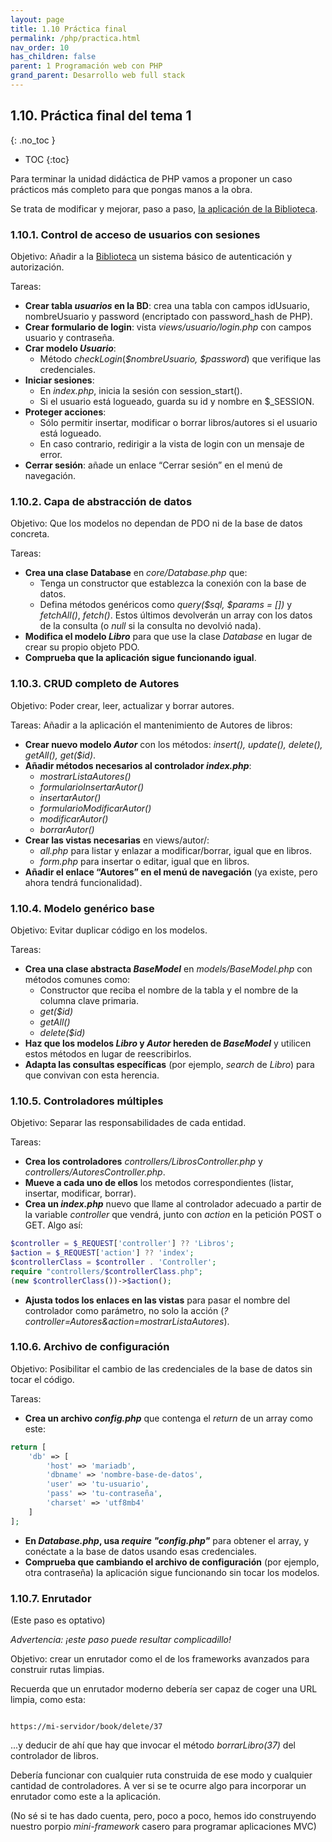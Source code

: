 ```yaml
---
layout: page
title: 1.10 Práctica final
permalink: /php/practica.html
nav_order: 10
has_children: false
parent: 1 Programación web con PHP
grand_parent: Desarrollo web full stack
---
```



## 1.10. Práctica final del tema 1
{: .no_toc }

- TOC
{:toc}

Para terminar la unidad didáctica de PHP vamos a proponer un caso prácticos más completo para que pongas manos a la obra.

Se trata de modificar y mejorar, paso a paso, [la aplicación de la Biblioteca](../php/mvc/#175-una-implementación-completa-biblioteca).

### 1.10.1. Control de acceso de usuarios con sesiones

Objetivo: Añadir a la [Biblioteca](../php/mvc/#175-una-implementación-completa-biblioteca) un sistema básico de autenticación y autorización.

Tareas:

* **Crear tabla *usuarios* en la BD**: crea una tabla con campos idUsuario, nombreUsuario y password (encriptado con password_hash de PHP).
* **Crear formulario de login**: vista *views/usuario/login.php* con campos usuario y contraseña.
* **Crar modelo *Usuario***:
   * Método *checkLogin*(*$nombreUsuario, $password*) que verifique las credenciales.
* **Iniciar sesiones**:
   * En *index.php*, inicia la sesión con session_start().
   * Si el usuario está logueado, guarda su id y nombre en $_SESSION.
* **Proteger acciones**:
   * Sólo permitir insertar, modificar o borrar libros/autores si el usuario está logueado.
   * En caso contrario, redirigir a la vista de login con un mensaje de error.
* **Cerrar sesión**: añade un enlace “Cerrar sesión” en el menú de navegación.

### 1.10.2. Capa de abstracción de datos

Objetivo: Que los modelos no dependan de PDO ni de la base de datos concreta.

Tareas: 

* **Crea una clase Database** en *core/Database.php* que:
   * Tenga un constructor que establezca la conexión con la base de datos.
   * Defina métodos genéricos como *query($sql, $params = [])* y *fetchAll()*, *fetch()*. Estos últimos devolverán un array con los datos de la consulta (o *null* si la consulta no devolvió nada).
* **Modifica el modelo *Libro*** para que use la clase *Database* en lugar de crear su propio objeto PDO.
* **Comprueba que la aplicación sigue funcionando igual**.

### 1.10.3. CRUD completo de Autores

Objetivo: Poder crear, leer, actualizar y borrar autores.

Tareas: Añadir a la aplicación el mantenimiento de Autores de libros:

* **Crear nuevo modelo *Autor*** con los métodos: *insert(), update(), delete(), getAll(), get($id)*.
* **Añadir métodos necesarios al controlador *index.php***:
   * *mostrarListaAutores()*
   * *formularioInsertarAutor()*
   * *insertarAutor()*
   * *formularioModificarAutor()*
   * *modificarAutor()*
   * *borrarAutor()*
* **Crear las vistas necesarias** en views/autor/:
   * *all.php* para listar y enlazar a modificar/borrar, igual que en libros.
   * *form.php* para insertar o editar, igual que en libros.
* **Añadir el enlace “Autores” en el menú de navegación** (ya existe, pero ahora tendrá funcionalidad).

### 1.10.4. Modelo genérico base

Objetivo: Evitar duplicar código en los modelos.

Tareas: 

* **Crea una clase abstracta *BaseModel*** en *models/BaseModel.php* con métodos comunes como:
   * Constructor que reciba el nombre de la tabla y el nombre de la columna clave primaria.
   * *get($id)*
   * *getAll()*
   * *delete($id)*
* **Haz que los modelos *Libro* y *Autor* hereden de *BaseModel*** y utilicen estos métodos en lugar de reescribirlos.
* **Adapta las consultas específicas** (por ejemplo, *search* de *Libro*) para que convivan con esta herencia.

### 1.10.5. Controladores múltiples

Objetivo: Separar las responsabilidades de cada entidad.

Tareas:

* **Crea los controladores** *controllers/LibrosController.php* y *controllers/AutoresController.php*.
* **Mueve a cada uno de ellos** los metodos correspondientes (listar, insertar, modificar, borrar).
* **Crea un *index.php*** nuevo que llame al controlador adecuado a partir de la variable *controller* que vendrá, junto con *action* en la petición POST o GET. Algo así:

```php
$controller = $_REQUEST['controller'] ?? 'Libros';
$action = $_REQUEST['action'] ?? 'index';
$controllerClass = $controller . 'Controller';
require "controllers/$controllerClass.php";
(new $controllerClass())->$action();
```

* **Ajusta todos los enlaces en las vistas** para pasar el nombre del controlador como parámetro, no solo la acción (*?controller=Autores&action=mostrarListaAutores*).

### 1.10.6. Archivo de configuración

Objetivo: Posibilitar el cambio de las credenciales de la base de datos sin tocar el código.

Tareas:

* **Crea un archivo *config.php*** que contenga el *return* de un array como este:

```php
return [
    'db' => [
        'host' => 'mariadb',
        'dbname' => 'nombre-base-de-datos',
        'user' => 'tu-usuario',
        'pass' => 'tu-contraseña',
        'charset' => 'utf8mb4'
    ]
];
```

* **En *Database.php*, usa *require "config.php"*** para obtener el array, y conéctate a la base de datos usando esas credenciales.
* **Comprueba que cambiando el archivo de configuración** (por ejemplo, otra contraseña) la aplicación sigue funcionando sin tocar los modelos.

### 1.10.7. Enrutador

(Este paso es optativo)

*Advertencia: ¡este paso puede resultar complicadillo!*

Objetivo: crear un enrutador como el de los frameworks avanzados para construir rutas limpias.

Recuerda que un enrutador moderno debería ser capaz de coger una URL limpia, como esta:

<code>
https://mi-servidor/book/delete/37
</code>

...y deducir de ahí que hay que invocar el método *borrarLibro(37)* del controlador de libros.

Debería funcionar con cualquier ruta construida de ese modo y cualquier cantidad de controladores. A ver si se te ocurre algo para incorporar un enrutador como este a la aplicación.

(No sé si te has dado cuenta, pero, poco a poco, hemos ido construyendo nuestro porpio *mini-framework* casero para programar aplicaciones MVC)